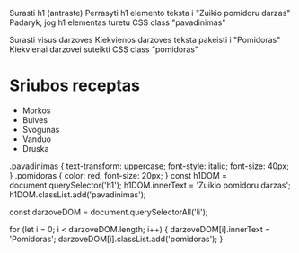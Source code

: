 Surasti h1 (antraste) Perrasyti h1 elemento teksta i "Zuikio pomidoru darzas" Padaryk, jog h1 elementas turetu CSS class "pavadinimas"

Surasti visus darzoves Kiekvienos darzoves teksta pakeisti i "Pomidoras" Kiekvienai darzovei suteikti CSS class "pomidoras"

<h1>Sriubos receptas</h1>
<ul>
  <li>Morkos</li>
  <li>Bulves</li>
  <li>Svogunas</li>
  <li>Vanduo</li>
  <li>Druska</li>
</ul>
.pavadinimas {
  text-transform: uppercase;
  font-style: italic;
  font-size: 40px;
}
.pomidoras {
  color: red;
  font-size: 20px;
}
const h1DOM = document.querySelector('h1');
h1DOM.innerText = 'Zuikio pomidoru darzas';
h1DOM.classList.add('pavadinimas');

const darzoveDOM = document.querySelectorAll('li');

for (let i = 0; i < darzoveDOM.length; i++) {
darzoveDOM[i].innerText = 'Pomidoras';
darzoveDOM[i].classList.add('pomidoras');
}
